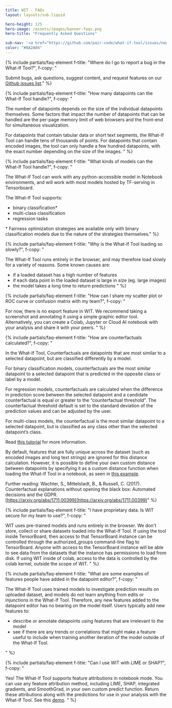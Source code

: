 ```yaml
---
title: WIT - FAQs
layout: layouts/sub.liquid

hero-height: 125
hero-image: /assets/images/banner-faqs.png
hero-title: "Frequently Asked Questions"

sub-nav: '<a href="https://github.com/pair-code/what-if-tool/issues/new" target="_blank">Ask a question</a>'
color: "#8A2A04"
---
```


<div class="mdl-cell--8-col mdl-cell--8-col-tablet mdl-cell--4-col-phone">

{% include partials/faq-element 
  f-title: "Where do I go to report a bug in the What-If Tool?", 
  f-copy: "

Submit bugs, ask questions, suggest content, and request features on our [Github issues list](https://github.com/pair-code/what-if-tool/issues/new)." %}

{% include partials/faq-element 
  f-title: "How many datapoints can the What-If Tool handle?", 
  f-copy: "

The number of datapoints depends on the size of the individual datapoints themselves. 
Some factors that impact the number of datapoints that can be handled are the per-page memory limit of web browsers and the front-end for simultaneous visualization.

For datapoints that contain tabular data or short text segments, the What-If Tool can handle tens of thousands of points. For datapoints that contain encoded images, the tool can only handle a few hundred datapoints, with the exact number depending on the size of the images.
" %}

{% include partials/faq-element 
    f-title: "What kinds of models can the What-If Tool handle?", 
    f-copy: "
    
The What-If Tool can work with any python-accessible model in Notebook environments, and will work with most models hosted by TF-serving in Tensorboard.

The What-If Tool supports:

* binary classification*
* multi-class classification
* regression tasks

\* Fairness optimization strategies are available only with binary classification models due to the nature of the strategies themselves." %}

{% include partials/faq-element 
  f-title: "Why is the What-If Tool loading so slowly?", 
  f-copy: "
  
The What-If Tool runs entirely in the browser, and may therefore load slowly for a variety of reasons. Some known causes are:

* if a loaded dataset has a high number of features
* if each data point in the loaded dataset is large in size (eg. large images)
* the model takes a long time to return predictions " %}

{% include partials/faq-element 
  f-title: "How can I share my scatter plot or ROC curve or confusion matrix with my team?", 
  f-copy: "
  
For now, there is no export feature in WIT. We recommend taking a screenshot and annotating it using a simple graphic editor tool. Alternatively, you can create a Colab, Jupyter or Cloud AI notebook with your analysis and share it with your peers. " %}

{% include partials/faq-element 
    f-title: "How are counterfactuals calculated?", 
    f-copy: "
    
In the What-If Tool, Counterfactuals are datapoints that are most similar to a selected datapoint, but are classified differently by a model. 

For binary classification models, counterfactuals are the most similar datapoint to a selected datapoint that is predicted in the opposite class or label by a model.

For regression models, counterfactuals are calculated when the difference in prediction score between the selected datapoint and a candidate counterfactual is equal or greater to the “counterfactual threshold”. The counterfactual threshold default is set to the standard deviation of the prediction values and can be adjusted by the user.

For multi-class models, the counterfactual is the most similar datapoint to a selected datapoint, but is classified as any class other than the selected datapoint’s class.

Read [this tutorial](/learn/tutorials/counterfactuals/) for more information. 

By default, features that are fully unique across the dataset (such as encoded images and long text strings) are ignored for this distance calculation. However, it is possible to define your own custom distance between datapoints by specifying it as a custom distance function when loading the What-If Tool in a notebook, as seen in [this example](https://colab.sandbox.google.com/github/pair-code/what-if-tool/blob/master/WIT_Toxicity_Text_Model_Comparison.ipynb#scrollTo=lVaMyc45HWwD).

Further reading: Wachter, S., Mittelstadt, B., & Russell, C. (2017). Counterfactual explanations without opening the black box: Automated decisions and the GDPR. <br/>
[https://arxiv.org/abs/1711.00399](https://arxiv.org/abs/1711.00399)" %}


{% include partials/faq-element 
  f-title: "I have proprietary data. Is WIT secure for my team to use?", 
  f-copy: "
  
WIT uses pre-trained models and runs entirely in the browser. We don't store, collect or share datasets loaded into the What-If Tool. If using the tool inside TensorBoard, then access to that TensorBoard instance can be controlled through the authorized_groups command-line flag to TensorBoard. Anyone with access to the TensorBoard instance will be able to see data from the datasets that the instance has permissions to load from disk. If using WIT inside of colab, access to the data is controlled by the colab kernel, outside the scope of WIT. " %}


{% include partials/faq-element 
  f-title: "What are some examples of features people have added in the datapoint editor?", 
  f-copy: "
  
The What-If Tool uses trained models to investigate prediction results on uploaded dataset, and models do not learn anything from edits or injunctions in the What-If Tool. Therefore, any new features added to the datapoint editor has no bearing on the model itself. Users typically add new features to:

* describe or annotate datapoints using features that are irrelevant to the model
* see if there are any trends or correlations that might make a feature useful to include when training another iteration of the model outside of the What-If Tool.

 " %}

{% include partials/faq-element 
  f-title: "Can I use WIT with LIME or SHAP?", 
  f-copy: "
  
Yes! The What-If Tool supports feature attributions in notebook mode. You can use any feature attribution method, including LIME, SHAP, integrated gradients, and SmoothGrad, in your own custom predict function. Return these attributions along with the predictions for use in your analysis with the What-If Tool. See this [demo](https://colab.research.google.com/github/PAIR-code/what-if-tool/blob/master/WIT_COMPAS_with_SHAP.ipynb). " %}

</div>
